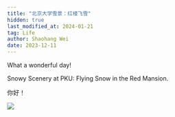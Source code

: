 ```yaml
---
title: "北京大学雪景：红楼飞雪"
hidden: true
last_modified_at: 2024-01-21
tag: Life
author: Shaohang Wei
date: 2023-12-11
---
```


What a wonderful day!

Snowy Scenery at PKU: Flying Snow in the Red Mansion.

你好！

![](https://sylvain-wei.github.io\weishatweiming.jpg)